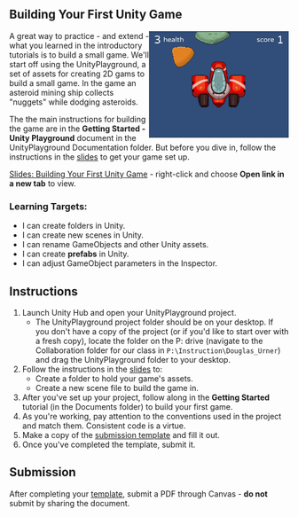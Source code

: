 ---
---

[//]: # ( <p><iframe src="https://douglasurner.github.io/COURSE_SHORT_NAME/units/UNIT_#/assignments/#-ASSIGNMENT_SHORT_NAME/" width="100%" height="666px"></iframe></p> )

## Building Your First Unity Game

[slides]: <https://gitpitch.com/DouglasUrner/GDP1?p=units/4/assignments/2-first-unity-game>
[template]: <https://docs.google.com/document/d/1Xoz-bjT4HfPt41hUefazcZuPo5vb6eDJupQLSq4mAP8/edit?usp=sharing>

<img src="assets/game-in-play.png" width="50%" align="right">

A great way to practice - and extend - what you learned in the introductory tutorials is to build a small game. 
We'll start off using the UnityPlayground, a set of assets for creating 2D gams to build a small game. In the game an asteroid mining ship collects "nuggets" while dodging asteroids.

The the main instructions for building the game are in the **Getting Started - Unity Playground** document in the UnityPlayground Documentation folder. But before you dive in, follow the instructions in the [slides][] to get your game set up.

[Slides: Building Your First Unity Game][slides] - right-click and choose **Open link in a new tab** to view.

### Learning Targets:

* I can create folders in Unity.
* I can create new scenes in Unity.
* I can rename GameObjects and other Unity assets.
* I can create **prefabs** in Unity.
* I can adjust GameObject parameters in the Inspector.

## Instructions

1. Launch Unity Hub and open your UnityPlayground project.
   - The UnityPlayground project folder should be on your desktop. If you don't have a copy of the project (or if you'd like to start over with a fresh copy), locate the folder on the P: drive (navigate to the Collaboration folder for our class in ```P:\Instruction\Douglas_Urner```) and drag the UnityPlayground folder to your desktop.
1. Follow the instructions in the [slides][] to:
   - Create a folder to hold your game's assets.
   - Create a new scene file to build the game in.
1. After you've set up your project, follow along in the **Getting Started** tutorial (in the Documents folder) to build your first game.
1. As you're working, pay attention to the conventions used in the project and match them. Consistent code is a virtue.
1. Make a copy of the [submission template][template] and fill it out.
1. Once you've completed the template, submit it.

## Submission

After completing your [template][], submit a PDF through Canvas - **do not** submit by sharing the document.
